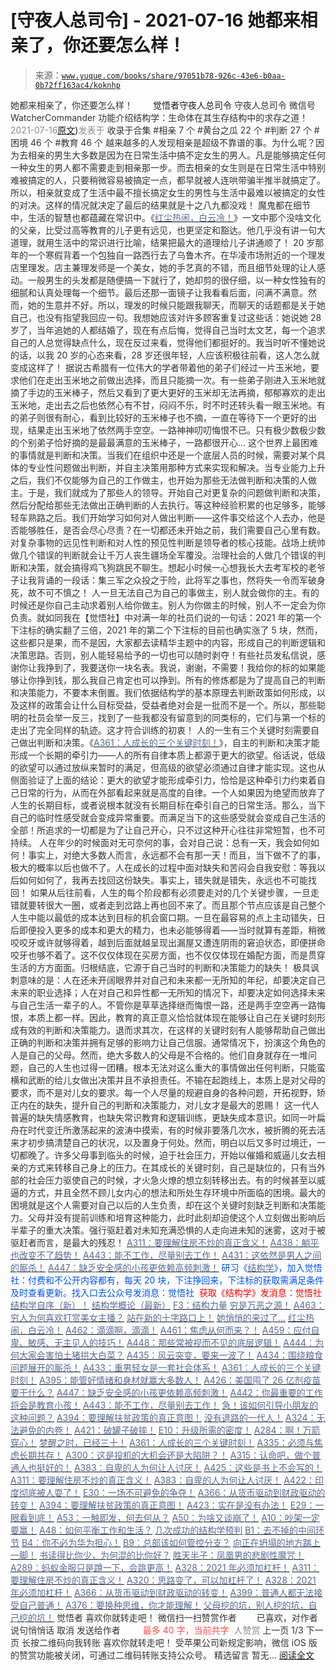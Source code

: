 # [守夜人总司令] - 2021-07-16 她都来相亲了，你还要怎么样！

> 来源：[`www.yuque.com/books/share/97051b78-926c-43e6-b0aa-0b72ff163ac4/koknhp`](https://www.yuque.com/books/share/97051b78-926c-43e6-b0aa-0b72ff163ac4/koknhp)

<ne-p id="520f42f3293818f927861ebbd5b15da4_p_0" data-lake-id="520f42f3293818f927861ebbd5b15da4_p_0"><ne-text id="u0dc74c6e" style="color: rgb(51, 51, 51);">她都来相亲了，你还要怎么样！</ne-text></ne-p> <ne-p id="ffc87f326c20cf4174ca9a3e56115ace" data-lake-id="ffc87f326c20cf4174ca9a3e56115ace"><ne-text id="uaa045369" ne-fontsize="12" style="color: rgb(255, 255, 255);">原创</ne-text><ne-text id="ua0a7ccff" ne-fontsize="14">觉悟者</ne-text><ne-text id="u647b0625" ne-fontsize="14">守夜人总司令</ne-text></ne-p> <ne-p id="6030c2d28398fdaa692cd568f1ac8c99" data-lake-id="6030c2d28398fdaa692cd568f1ac8c99"><ne-text id="u6857073b" ne-fontsize="14" ne-bold="true" style="color: rgb(51, 51, 51);">守夜人总司令</ne-text></ne-p> <ne-p id="1ea0e324da38ab953ec3a8f8ff970223" data-lake-id="1ea0e324da38ab953ec3a8f8ff970223"><ne-text id="u370b55a5" ne-fontsize="14" style="color: rgb(51, 51, 51);">微信号</ne-text><ne-text id="u93e164aa" ne-fontsize="14" style="color: rgb(51, 51, 51);">WatcherCommander</ne-text></ne-p> <ne-p id="b859a0d6a39f15ebceb03bbcd60436ff" data-lake-id="b859a0d6a39f15ebceb03bbcd60436ff"><ne-text id="u6803ffd3" ne-fontsize="14" style="color: rgb(51, 51, 51);">功能介绍</ne-text><ne-text id="u28cfcfa7" ne-fontsize="14" style="color: rgb(51, 51, 51);">结构学：生命体在其生存结构中的求存之道！</ne-text></ne-p> <ne-p id="7370c2fdca9137c1eb80285a535ea627" data-lake-id="7370c2fdca9137c1eb80285a535ea627"><ne-text id="ud6d0ac4a" style="color: rgb(140, 140, 140);">2021-07-16</ne-text>[<ne-text id="ubaf3b581" ne-fontsize="14">原文</ne-text>](https://mp.weixin.qq.com/s?__biz=MzAxNDk1NjI2Mw==&mid=2247486952&idx=1&sn=698aec6916d2eca5e758c25c4c634346&chksm=9b8a2e60acfda776b80a4f2f0d5c2fe4921fc821cdf029fa9d2fdc52fd708fc5a0b980d5d3d0#rd))<ne-text id="u6b1289b0" ne-fontsize="14" style="color: rgb(140, 140, 140);">发表于</ne-text></ne-p> <ne-p id="5bc9485f47e21c54ef3e8284ddd22e27" data-lake-id="5bc9485f47e21c54ef3e8284ddd22e27"><ne-text id="ub3a7a927" style="color: rgb(51, 51, 51);">收录于合集</ne-text></ne-p> <ne-p id="3d9718038ccfb0142883742983b47d1a" data-lake-id="3d9718038ccfb0142883742983b47d1a"><ne-text id="u4803933c" style="color: rgb(51, 51, 51);">#相亲 7 个</ne-text></ne-p> <ne-p id="48a4a7a0085a9c7fffe9daa5f5bdbe0f" data-lake-id="48a4a7a0085a9c7fffe9daa5f5bdbe0f"><ne-text id="u5f8f6f47" style="color: rgb(51, 51, 51);">#黄台之瓜 22 个</ne-text></ne-p> <ne-p id="07bfa7519372e8149d5b3c19d744a48b" data-lake-id="07bfa7519372e8149d5b3c19d744a48b"><ne-text id="u5c487788" style="color: rgb(51, 51, 51);">#判断 27 个</ne-text></ne-p> <ne-p id="b3049188f5237df1f6a3bcd63258f4eb" data-lake-id="b3049188f5237df1f6a3bcd63258f4eb"><ne-text id="u383cbc84" style="color: rgb(51, 51, 51);">#困境 46 个</ne-text></ne-p> <ne-p id="f823e4fc92db3f0d15fbfc7bc4ca5917" data-lake-id="f823e4fc92db3f0d15fbfc7bc4ca5917"><ne-text id="u7a9d1d28" style="color: rgb(51, 51, 51);">#教育 46 个</ne-text></ne-p> <ne-p id="fb0f5ba6aca186054863f3639de38276" data-lake-id="fb0f5ba6aca186054863f3639de38276"><ne-text id="uf978d8cc" style="color: rgb(51, 51, 51);">越来越多的人发现相亲是超级不靠谱的事。为什么呢？因为去相亲的男生大多数是因为在日常生活中搞不定女生的男人。凡是能够搞定任何一种女生的男人都不需要走到相亲那一步。而去相亲的女生则是在日常生活中特别难被搞定的人，只要稍微容易被搞定一点，都早就被人连哄带骗半推半就搞定了。所以，相亲就变成了生活中最不擅长搞定女生的男性与生活中最难以被搞定的女性的对决。这样的情况就决定了最后的结果就是十之八九都没戏！</ne-text></ne-p> <ne-p id="0c972febe9621c9109e9a63d7370be85" data-lake-id="0c972febe9621c9109e9a63d7370be85"><ne-text id="u0e1446ec" style="color: rgb(51, 51, 51);">魔鬼都在细节中，生活的智慧也都蕴藏在常识中。《</ne-text>[<ne-text id="u01938ed8" style="color: rgb(87, 107, 149);">红尘热闹，白云冷！</ne-text>](http://mp.weixin.qq.com/s?__biz=MzAxNDk1NjI2Mw==&mid=2247486913&idx=1&sn=6b387c24eb6d5e30ed150e13eded77a1&chksm=9b8a2e49acfda75fdfcfe0a7770792cdd85568a9ecb1bd9b67508b29df853aaba08bf27356d5&scene=21#wechat_redirect)<ne-text id="u62a73747" style="color: rgb(51, 51, 51);">》一文中那个没啥文化的父亲，比受过高等教育的儿子更有远见，也更坚定和豁达。他几乎没有讲一句大道理，就用生活中的常识进行比喻，结果把最大的道理给儿子讲通顺了！</ne-text></ne-p> <ne-p id="53fa6ee9b5496bb868f1e10446321a2e" data-lake-id="53fa6ee9b5496bb868f1e10446321a2e"><ne-text id="u380fa36d" style="color: rgb(51, 51, 51);">20 岁那年的一个寒假背着一个包独自一路西行去了乌鲁木齐。在华凌市场附近的一个理发店里理发。店主兼理发师是一个美女，她的手艺真的不错，而且细节处理的让人感动。一般男生的头发都是随便搞一下就行了，她却剪的很仔细，以一种女性独有的细腻和认真处理每一个细节。最后还那一面镜子让我看看后面，问满不满意。然而，她的生意并不好。所以，理发的时候只能跟我聊天，而聊天的话题都是关于她自己，也没有指望我回应一句。我想她应该对许多顾客重复过这些话：她说她 28 岁了，当年追她的人都结婚了，现在有点后悔，觉得自己当时太文艺，每一个追求自己的人总觉得缺点什么，现在反过来看，觉得他们都挺好的。我当时听不懂她说的话，以我 20 岁的心态来看，28 岁还很年轻，人应该积极往前看，这人怎么就变成这样了！</ne-text></ne-p> <ne-p id="ff015360608cb340b2ea1a51fc177618" data-lake-id="ff015360608cb340b2ea1a51fc177618"><ne-text id="ua7b9d269" style="color: rgb(51, 51, 51);">据说古希腊有一位伟大的学者带着他的弟子们经过一片玉米地，要求他们在走出玉米地之前做出选择，而且只能摘一次。有一些弟子刚进入玉米地就摘了手边的玉米棒子，然后又看到了更大更好的玉米却无法再摘，郁郁寡欢的走出玉米地，走出去之后也依然心有不甘，闷闷不乐，时不时还转头看一眼玉米地。有的弟子则很有耐心，看到比较好的玉米棒子也不摘，一直在等待下一个更好的出现，结果走出玉米地了依然两手空空。一路神神叨叨悔恨不已。只有极少数极少数的个别弟子恰好摘的是最最满意的玉米棒子，一路都很开心…</ne-text></ne-p> <ne-p id="7f21ea86d421b11aa5d77430ce15ad67" data-lake-id="7f21ea86d421b11aa5d77430ce15ad67"><ne-text id="ueadfc91e" style="color: rgb(51, 51, 51);">这个世界上最困难的事情就是判断和决策。当我们在组织中还是一个底层人员的时候，需要对某个具体的专业性问题做出判断，并自主决策用那种方式来实现和解决。当专业能力上升之后，我们不仅能够为自己的工作做主，也开始为那些无法做判断和决策的人做主。于是，我们就成为了那些人的领导。开始自己对更复杂的问题做判断和决策，然后分配给那些无法做出正确判断的人去执行。等这种经验积累的也足够多，能够轻车熟路之后。我们开始学习如何对人做出判断——这件事交给这个人去办，他是否能够胜任，是否会尽心尽责？在一切都还未开始之前，我们需要自己心里有数。</ne-text><ne-text id="u8e44e6b7" ne-bold="true" style="color: rgb(51, 51, 51);">对复杂事物的远见性判断和对人性的预见性判断是领导者的核心技能。战场上统帅做几个错误的判断就会让千万人丧生疆场全军覆没。治理社会的人做几个错误的判断和决策，就会搞得鸡飞狗跳民不聊生。</ne-text><ne-text id="uc1baca48" style="color: rgb(51, 51, 51);">想起小时候一心想我长大去考军校的老爷子让我背诵的一段话：集三军之众投之于险，此将军之事也，然将失一令而军破身死，故不可不慎之！</ne-text></ne-p> <ne-p id="3915547ed23dd74203f48e2fb121a21d" data-lake-id="3915547ed23dd74203f48e2fb121a21d"><ne-text id="uce510d77" style="color: rgb(51, 51, 51);">人一旦无法自己为自己的事做主，别人就会做你的主。有的时候还是你自己主动求着别人给你做主。别人为你做主的时候，别人不一定会为你负责。就如同我在【觉悟社】中对满一年的社员们说的一句话：2021 年的第一个下注标的确实翻了三倍，2021 年的第二个下注标的目前也确实涨了 5 块，然而，这些都只是果，而不是因，大家都去读精华主题中的内容，形成自己的判断逻辑和决策思路。否则，别人能轻易给予的一切也可以随时剥夺！有些社员发私信说，感谢你让我挣到了，我要送你一块名表。我说，谢谢，不需要！我给你的标的如果能够让你挣到钱，那么我自己肯定也可以挣到。所有的修炼都是为了提高自己的判断和决策能力，不要本末倒置。我们依据结构学的基本原理去判断政策如何形成，以及这样的政策会让什么目标受益，受益者绝对会是一批而不是一个。所以，那些聪明的社员会举一反三，找到了一些我都没有留意到的同类标的，它们与第一个标的走出了完全同样的轨迹。这才符合训练的初衷！</ne-text></ne-p> <ne-p id="4b0b7f20b3d73b60a5ae7cf08d0482ff" data-lake-id="4b0b7f20b3d73b60a5ae7cf08d0482ff"><ne-text id="uff2cee66" style="color: rgb(51, 51, 51);">人的一生有三个关键时刻需要自己做出判断和决策。《</ne-text>[<ne-text id="u5ceb3668" style="color: rgb(87, 107, 149);">A361：人成长的三个关键时刻！</ne-text>](http://mp.weixin.qq.com/s?__biz=MzAxNDk1NjI2Mw==&mid=2247486472&idx=1&sn=8b46d73659ff81e3d7bd544e1718a94f&chksm=9b8a2f80acfda69601b059cb0180f8841eda098200c32c84ad6430bb8fbe33a9021fa7890344&scene=21#wechat_redirect)<ne-text id="uaad5602b" style="color: rgb(51, 51, 51);">》，自主的判断和决策才能形成一个长期的牵引力——人的所有自律本质上都源于更大的欲望。俗话说，低级的欲望可以通过放纵来暂时的满足，但高级的欲望必须通过自律才能实现。这也从侧面验证了上面的结论：更大的欲望才能形成牵引力，恰恰是这种牵引力约束着自己日常的行为，从而在外部看起来就是高度的自律。一个人如果因为绝望而放弃了人生的长期目标，或者说根本就没有长期目标在牵引自己的日常生活。那么，当下自己的临时性感受就会变成异常重要。而满足当下的这些感受就会变成自己生活的全部！所追求的一切都是为了让自己开心，只不过这种开心往往非常短暂，也不可持续。</ne-text></ne-p> <ne-p id="ea3f2db53e2dcf8e8d031083dc58887a" data-lake-id="ea3f2db53e2dcf8e8d031083dc58887a"><ne-text id="u9b78e0f4" ne-bold="true" style="color: rgb(51, 51, 51);">人在年少的时候面对无可奈何的事，会对自己说：总有一天，我会如何如何！事实上，对绝大多数人而言，永远都不会有那一天！而且，当下做不了的事，极大的概率以后也做不了。人在成长的过程中面对缺失和苦闷会自我安慰：等我以后如何如何了，我再去找回这份缺失。事实上，错失就是错失，永远也不可能找回！</ne-text></ne-p> <ne-p id="f5eeaff6cbe8862d4b70c41edea0c129" data-lake-id="f5eeaff6cbe8862d4b70c41edea0c129"><ne-text id="u4bd3dcc1" ne-bold="true" style="color: rgb(51, 51, 51);">如果从后往前看，人生的每个阶段都有必须要走对的几个关键步骤，一旦走错就要转很大一圈，或者走到岔路上再也回不来了。</ne-text><ne-text id="ue3d16f8d" style="color: rgb(51, 51, 51);">而且那个节点应该是自己整个人生中能以最低的成本达到目标的机会窗口期。一旦在最容易的点上主动错失，日后即便投入更多的成本和更大的精力，也未必能够得着——当时就算有差距，稍微咬咬牙或许就够得着，越到后面就越呈现出漏屋又遭连阴雨的窘迫状态，即便拼命咬牙也够不着了。这不仅仅体现在买房方面，也不仅仅体现在婚配方面，而是贯穿生活的方方面面。</ne-text><ne-text id="u3b8ff080" ne-bold="true" style="color: rgb(51, 51, 51);">归根结底，它源于自己当时的判断和决策能力的缺失！</ne-text></ne-p> <ne-p id="bdc81e8ff0ebe015629dd9843f9ecc62" data-lake-id="bdc81e8ff0ebe015629dd9843f9ecc62"><ne-text id="u65cfb700" style="color: rgb(51, 51, 51);">极具讽刺意味的是：人在还未开阔眼界并对自己和未来都一无所知的年纪，却要决定自己未来的职业选择；人在对自己和异性都一无所知的情况下，却要决定如何选择未来与自己生活一辈子的人。不管你是草草选择继而悔恨一路，还是两手空空再一路悔恨，本质上都一样。因此，教育的真正意义恰恰就体现在能够让自己在关键时刻形成有效的判断和决策能力。退而求其次，在这样的关键时刻有人能够帮助自己做出正确的判断和决策并拥有足够的影响力让自己信服。通常情况下，扮演这个角色的人是自己的父母。然而，绝大多数人的父母是不合格的。他们自身就存在一堆问题，自己的人生也过得一团糟。根本无法对这么重大的事情做出任何判断，只能蛮横和武断的给儿女做出决策并且不承担责任。不输在起跑线上，本质上是对父母的要求，而不是对儿女的要求。每一个人尽量的规避自身的各种问题，开拓视野，矫正内在的缺失，提升自己的判断和决策能力，对儿女才是最大的恩赐！</ne-text></ne-p> <ne-p id="0630dcba869b8d375b4e705ac5906880" data-lake-id="0630dcba869b8d375b4e705ac5906880"><ne-text id="ue18d6d6f" style="color: rgb(51, 51, 51);">这一代人普遍的缺失情感教育，也缺失常识教育和逻辑训练，更缺失成本意识。如同一叶扁舟在时代变迁所激荡起来的波涛中摸索，有的时候非要落几次水，被折腾的死去活来才初步搞清楚自己的状况，以及置身于何处。然而，明白以后又多时过境迁，一切都晚了。许多父母事到临头的时候，迫于社会压力，开始以催婚和威逼儿女去相亲的方式来转移自己身上的压力。在其成长的关键时刻，自己是缺位的，只有当外部的社会压力驱使自己的时候，才火急火燎的想立刻转移出去。有的时候甚至以威逼的方式，并且全然不顾儿女内心的想法和所处生存环境中所面临的困境。最大的困境就是这个人需要对自己以后的人生负责，却在这个关键时刻缺乏判断和决策能力。父母并没有提前训练和培育这种能力，此时此刻却迫使这个人立刻做出影响后半辈子的重大决策。强行驱赶着对未知充满恐惧的人走向进未知的迷雾，这对于被驱赶者而言，是最大的残忍！</ne-text></ne-p> <ne-p id="565e023b152e258d90fd63900d9802d7" data-lake-id="565e023b152e258d90fd63900d9802d7">[<ne-text id="ueddcdea0" ne-bold="true" style="color: rgb(87, 107, 149);">A311：要理解住房不炒的真正含义！</ne-text>](http://mp.weixin.qq.com/s?__biz=MzIzMDYwOTM0Mg==&mid=2247484959&idx=1&sn=090583ec50bfd9febec1de463c2672f6&chksm=e8b19ecedfc617d8629080f6745c8de013cfe875de26eef6767b2d5c10782650223ed15f807b&scene=21#wechat_redirect)</ne-p> <ne-p id="b8de526bb7b1566a525be2d316fbfd1b" data-lake-id="b8de526bb7b1566a525be2d316fbfd1b">[<ne-text id="u54ad44d2" ne-bold="true" style="color: rgb(87, 107, 149);">A438：躺平也改变不了趋势！</ne-text>](http://mp.weixin.qq.com/s?__biz=MzIzMDYwOTM0Mg==&mid=2247485741&idx=1&sn=4bf64e053a2548715f7fb81cf973ee72&chksm=e8b191fcdfc618ea8427f2c46f7ec4bf26efa65780bcdee6666dc8ed6125843d4c3c0b8d2bf1&scene=21#wechat_redirect)</ne-p> <ne-p id="f25fb0c4790d2ae2172dc214aa9d14ee" data-lake-id="f25fb0c4790d2ae2172dc214aa9d14ee">[<ne-text id="ub4c70b20" ne-bold="true" style="color: rgb(87, 107, 149);">A443：能不工作，尽量别去工作！</ne-text>](http://mp.weixin.qq.com/s?__biz=MzIzMDYwOTM0Mg==&mid=2247485773&idx=1&sn=53ef33f06482c86688f789e66dc60694&chksm=e8b1919cdfc6188ae7e40e10857a7661c927157293a294000b30c49c7699d210248718ea9315&scene=21#wechat_redirect)</ne-p> <ne-p id="0cbc21a8ba98e62cecc95252c29f3db8" data-lake-id="0cbc21a8ba98e62cecc95252c29f3db8">[<ne-text id="u6656fc0c" ne-bold="true" style="color: rgb(87, 107, 149);">A431：这依然是男人之间的厮杀！</ne-text>](http://mp.weixin.qq.com/s?__biz=MzIzMDYwOTM0Mg==&mid=2247485701&idx=1&sn=571c99a3870dffc7743e8eef31f21412&chksm=e8b191d4dfc618c29429d8a6ed6d0b9e7a8f0b9224aa332f9c996f4869c95ef44aabf3896670&scene=21#wechat_redirect)</ne-p> <ne-p id="1a237e3a40aa8b8a574aa44f491266cc" data-lake-id="1a237e3a40aa8b8a574aa44f491266cc">[<ne-text id="u5ff90d05" ne-fontsize="13" ne-bold="true" style="color: rgb(87, 107, 149);">A447：缺乏安全感的小孩更依赖高频刺激！</ne-text>](http://mp.weixin.qq.com/s?__biz=MzIzMDYwOTM0Mg==&mid=2247485819&idx=1&sn=ed66aa0f6c9babbd3b2125904895a72e&chksm=e8b191aadfc618bc28e075861fdf70f66757736a2843e91f60aea5cdb6d641ec579a38bac82d&scene=21#wechat_redirect)</ne-p> <ne-p id="74c3b5ccfdba02f564a972fb27ac83a8" data-lake-id="74c3b5ccfdba02f564a972fb27ac83a8"><ne-text id="u77ca4551" ne-bold="true" style="color: rgb(0, 82, 255);">研习《</ne-text>[<ne-text id="u0a02ab92" ne-bold="true" style="color: rgb(87, 107, 149);">结构学</ne-text>](https://mp.weixin.qq.com/mp/appmsgalbum?action=getalbum&album_id=1318317199878225920&__biz=MzAxNDk1NjI2Mw==#wechat_redirect)<ne-text id="u415e2e34" ne-bold="true" style="color: rgb(0, 82, 255);">》，加入觉悟社：付费和不公开内容都有，每天 20 块，下注挣回来，下注标的获取需满足条件及时查看更新。</ne-text><ne-text id="u740527a8" style="color: rgb(0, 82, 255);">找入口去公众号发消息：觉悟社 </ne-text></ne-p> <ne-p id="60d724f534e04a0deeb52fbffe5ddc21" data-lake-id="60d724f534e04a0deeb52fbffe5ddc21"><ne-text id="ucec21d5d" ne-fontsize="13" style="color: rgb(255, 0, 0);">获取《结构学》发消息</ne-text><ne-text id="uf8b89366" ne-fontsize="13" ne-bold="true" style="color: rgb(255, 0, 0);">：觉悟社</ne-text></ne-p>  <ne-p id="e13ef00cc751c87e980a95e2583d551e" data-lake-id="e13ef00cc751c87e980a95e2583d551e"><ne-card data-card-name="image" data-card-type="inline" id="HF6hp" ne-fontsize="13" data-event-boundary="card" style="color: rgb(53, 53, 53);"><ne-p id="ab2af9863dad79a243ba90223ce984b5" data-lake-id="ab2af9863dad79a243ba90223ce984b5">[<ne-text id="u018b27ac" ne-fontsize="13" ne-bold="true" style="color: rgb(87, 107, 149);">结构学自序（新）！</ne-text>](http://mp.weixin.qq.com/s?__biz=MzIzMDYwOTM0Mg==&mid=2247485283&idx=1&sn=aa2b8554b8e5040f8f959636feaa06a3&chksm=e8b19fb2dfc616a430aa381b8da0815311244e694a69809cd92d0602ac34cfe5f1f419b3745e&scene=21#wechat_redirect)</ne-p> <ne-p id="577ad89b4cf01288f1b35df2e3c2fdb0" data-lake-id="577ad89b4cf01288f1b35df2e3c2fdb0">[<ne-text id="uc8300342" ne-bold="true" style="color: rgb(87, 107, 149);">结构学概论（最新）</ne-text>](http://mp.weixin.qq.com/s?__biz=MzAxNDk1NjI2Mw==&mid=2247485167&idx=1&sn=d5e962eff4a8e9770c83bc87d19d07f3&chksm=9b8a2567acfdac7154f7a62996dca874e5d186b44f3d120dcb633760318788c42d304e325313&scene=21#wechat_redirect)</ne-p> <ne-p id="4afdb7ffde7d78f6388f3dfa39317f5e" data-lake-id="4afdb7ffde7d78f6388f3dfa39317f5e">[<ne-text id="u60f082ea" ne-bold="true" style="color: rgb(87, 107, 149);">F3：结构力量</ne-text>](http://mp.weixin.qq.com/s?__biz=MzAxNDk1NjI2Mw==&mid=2247484256&idx=1&sn=f10d9c530bfd6ea08b25d4bec657c13a&chksm=9b8a20e8acfda9fee057f2df26790f905c898132cac91d833d14e636edb00c20514d63189a88&scene=21#wechat_redirect)</ne-p> <ne-p id="a4eed2d2af9233947c422f750d3ba8c3" data-lake-id="a4eed2d2af9233947c422f750d3ba8c3">[<ne-text id="ua2cde1ec" style="color: rgb(87, 107, 149);">穷是万恶之源！</ne-text>](http://mp.weixin.qq.com/s?__biz=MzAxNDk1NjI2Mw==&mid=2247483823&idx=1&sn=e54ebe9891b302dc0bf1815c76ccf8b7&chksm=9b8a2227acfdab31a05e273addd9159d4b8263d58d3c58bf214841c8189157519719c3427306&scene=21#wechat_redirect)</ne-p> <ne-p id="02497ce49ad106c73db1c8c56b309ce6" data-lake-id="02497ce49ad106c73db1c8c56b309ce6">[<ne-text id="uc05cc05b" style="color: rgb(87, 107, 149);">A463：穷人为何喜欢打赏美女主播？</ne-text>](http://mp.weixin.qq.com/s?__biz=MzAxNDk1NjI2Mw==&mid=2247486946&idx=1&sn=02b97e3edf41d8c369d0dcd8159b34a7&chksm=9b8a2e6aacfda77c923267d9e850b21a4aa0060b4e386c39c31396d4368568819f5d8fe1b293&scene=21#wechat_redirect)</ne-p> <ne-p id="ac084557d74b8bdbc6ccb0276b898766" data-lake-id="ac084557d74b8bdbc6ccb0276b898766">[<ne-text id="u516d856d" style="color: rgb(87, 107, 149);">站在新的十字路口上！</ne-text>](http://mp.weixin.qq.com/s?__biz=MzAxNDk1NjI2Mw==&mid=2247486940&idx=1&sn=dfd43e92b13c53e7e325e91616079fde&chksm=9b8a2e54acfda742666aee986e6d03e238c7313cc4e51b34d7dc535a939a0c92e89a3a0fb6a0&scene=21#wechat_redirect)</ne-p> <ne-p id="a1849b84e0c74ac49a5716b38400cbf6" data-lake-id="a1849b84e0c74ac49a5716b38400cbf6">[<ne-text id="uc28defc3" style="color: rgb(87, 107, 149);">她悄悄的来过了…</ne-text>](http://mp.weixin.qq.com/s?__biz=MzAxNDk1NjI2Mw==&mid=2247486930&idx=1&sn=b77ae646083ab5e3eb326ae3d7e21d45&chksm=9b8a2e5aacfda74c2ff1967af83816bf72089493de4db12379f3ce640a96e9260ceea91d094c&scene=21#wechat_redirect)</ne-p> <ne-p id="8e6673f0db26517eefcc5b2c8d79598f" data-lake-id="8e6673f0db26517eefcc5b2c8d79598f">[<ne-text id="ua9d75996" style="color: rgb(87, 107, 149);">红尘热闹，白云冷！</ne-text>](http://mp.weixin.qq.com/s?__biz=MzAxNDk1NjI2Mw==&mid=2247486913&idx=1&sn=6b387c24eb6d5e30ed150e13eded77a1&chksm=9b8a2e49acfda75fdfcfe0a7770792cdd85568a9ecb1bd9b67508b29df853aaba08bf27356d5&scene=21#wechat_redirect)</ne-p> <ne-p id="80914d79d247817d902bb27c379e0fb5" data-lake-id="80914d79d247817d902bb27c379e0fb5">[<ne-text id="u749b4424" style="color: rgb(87, 107, 149);">A462：滴滴啊，滴滴！</ne-text>](http://mp.weixin.qq.com/s?__biz=MzIzMDYwOTM0Mg==&mid=2247485987&idx=1&sn=b148f4fdd1b8e4c5a6adb9d8ee37eb07&chksm=e8b192f2dfc61be45f8f6378c8a11a241ae609bc3afbc389d32df451c5f0e562ba590bcee88f&scene=21#wechat_redirect)</ne-p> <ne-p id="6b66093e25ef6a1f2e550b26f692b18b" data-lake-id="6b66093e25ef6a1f2e550b26f692b18b">[<ne-text id="uabab0b1c" style="color: rgb(87, 107, 149);">A461：焦虑从何而来？！</ne-text>](http://mp.weixin.qq.com/s?__biz=MzIzMDYwOTM0Mg==&mid=2247485980&idx=1&sn=b174d6ade1b4824f9df8e4736653c48c&chksm=e8b192cddfc61bdb305a7f4f33e911b18253473acd2da806ddb5380340c35ce37c60f11d8793&scene=21#wechat_redirect)</ne-p> <ne-p id="c3442fbfc8c5a95fe94e282bb0567aac" data-lake-id="c3442fbfc8c5a95fe94e282bb0567aac">[<ne-text id="u2af3f308" ne-bold="true" style="color: rgb(87, 107, 149);">A459：应付自卑、敏感、无主见人的技巧！</ne-text>](http://mp.weixin.qq.com/s?__biz=MzIzMDYwOTM0Mg==&mid=2247485964&idx=1&sn=26abacda930c0736198fcda6a29a4124&chksm=e8b192dddfc61bcb5067afda3e3d8c0b18c348dfd479d26e44565e5ae9850495e82ca755e0dc&scene=21#wechat_redirect)</ne-p> <ne-p id="0638837028cfa289cd027f210616f0ce" data-lake-id="0638837028cfa289cd027f210616f0ce">[<ne-text id="ud354c7e2" ne-bold="true" style="color: rgb(87, 107, 149);">A448：那些常被视而不见的底层逻辑！</ne-text>](http://mp.weixin.qq.com/s?__biz=MzIzMDYwOTM0Mg==&mid=2247485830&idx=1&sn=42c85288382aacb54ef38302b619e934&chksm=e8b19157dfc61841033aa2c778fc461dd05cf91d24f4ecdc3c8e812d94251607fdb69912c08f&scene=21#wechat_redirect)</ne-p> <ne-p id="142e71498b25e1ad094ebf9ccd8b91bc" data-lake-id="142e71498b25e1ad094ebf9ccd8b91bc">[<ne-text id="u0ce048c9" ne-bold="true" style="color: rgb(87, 107, 149);">A444：为何大家会害怕土猪拱大白菜？</ne-text>](http://mp.weixin.qq.com/s?__biz=MzIzMDYwOTM0Mg==&mid=2247485806&idx=1&sn=d1f7b749b1abe92999db36c5e691e40a&chksm=e8b191bfdfc618a9f3080b2efea187d6757120f005b9310e5ec1af65d028bc67b6f5f864b0c9&scene=21#wechat_redirect)</ne-p> <ne-p id="fd17e3dcadbea619f1170712ea941431" data-lake-id="fd17e3dcadbea619f1170712ea941431">[<ne-text id="u66227f70" ne-bold="true" style="color: rgb(87, 107, 149);">A435：风云突变，要来一波了！</ne-text>](http://mp.weixin.qq.com/s?__biz=MzIzMDYwOTM0Mg==&mid=2247485815&idx=1&sn=e07d2b3e71c1d28218a172aaf9bbb121&chksm=e8b191a6dfc618b067a2992841d1416d9f056d300915305e2646e8ac44a24d35ffeb359d7e78&scene=21#wechat_redirect)</ne-p> <ne-p id="771531a4f4ceb692300ff825c6e16af9" data-lake-id="771531a4f4ceb692300ff825c6e16af9">[<ne-text id="u360ce565" ne-bold="true" style="color: rgb(87, 107, 149);">A434：围绕粮食问题展开的厮杀！</ne-text>](http://mp.weixin.qq.com/s?__biz=MzIzMDYwOTM0Mg==&mid=2247485712&idx=1&sn=06a8ac8fb67aa21cfb543ef6eb52ceea&chksm=e8b191c1dfc618d70af6844f0bcf0210320f54551a2b7610312f0923c87276b246b6bde65be3&scene=21#wechat_redirect)</ne-p> <ne-p id="86c69ea4b803f059eefb26558f19061e" data-lake-id="86c69ea4b803f059eefb26558f19061e">[<ne-text id="u698d3b6d" ne-bold="true" style="color: rgb(87, 107, 149);">A433：重男轻女是一套社会体系！</ne-text>](http://mp.weixin.qq.com/s?__biz=MzIzMDYwOTM0Mg==&mid=2247485706&idx=1&sn=c9d825a947ec93698b4857b27ce9c56a&chksm=e8b191dbdfc618cd8606dd7c7508ff19fa38a07b64e1a22b718ef192da8454e041494f851fc8&scene=21#wechat_redirect)</ne-p> <ne-p id="5b30f9173a21eb525e7798ecdb6eb214" data-lake-id="5b30f9173a21eb525e7798ecdb6eb214">[<ne-text id="u67305983" ne-bold="true" style="color: rgb(87, 107, 149);">A361：人成长的三个关键时刻！</ne-text>](http://mp.weixin.qq.com/s?__biz=MzAxNDk1NjI2Mw==&mid=2247486472&idx=1&sn=8b46d73659ff81e3d7bd544e1718a94f&chksm=9b8a2f80acfda69601b059cb0180f8841eda098200c32c84ad6430bb8fbe33a9021fa7890344&scene=21#wechat_redirect)</ne-p> <ne-p id="a3c0f982721920df8e3e5e24833028f9" data-lake-id="a3c0f982721920df8e3e5e24833028f9">[<ne-text id="uf67e81ba" ne-bold="true" style="color: rgb(87, 107, 149);">A395：能管好情绪和身材就赢大多数人！</ne-text>](http://mp.weixin.qq.com/s?__biz=MzIzMDYwOTM0Mg==&mid=2247485513&idx=1&sn=1d5d250c1e4db7d1b6d3072e559b4426&chksm=e8b19098dfc6198e415af60c0ba7dfa61e698a502a658c26205b2289bbd2e33502a77154c9a8&scene=21#wechat_redirect)</ne-p> <ne-p id="912d416124dca5b37fda406f8bc45712" data-lake-id="912d416124dca5b37fda406f8bc45712">[<ne-text id="u3be55764" ne-bold="true" style="color: rgb(87, 107, 149);">A426：美国囤了 26 亿剂疫苗要干什么？</ne-text>](http://mp.weixin.qq.com/s?__biz=MzIzMDYwOTM0Mg==&mid=2247485684&idx=1&sn=f7a41b063f0d74b99a07b1de11d44d7f&chksm=e8b19025dfc61933743640aecc59d5d8d3fc13a9be8661b521f17257c7da5744df615db58c4d&scene=21#wechat_redirect)</ne-p> <ne-p id="937b708502ff60e56cb7e960ee3bd2f7" data-lake-id="937b708502ff60e56cb7e960ee3bd2f7">[<ne-text id="uec29e0f6" ne-bold="true" style="color: rgb(87, 107, 149);">A447：缺乏安全感的小孩更依赖高频刺激！</ne-text>](http://mp.weixin.qq.com/s?__biz=MzIzMDYwOTM0Mg==&mid=2247485819&idx=1&sn=ed66aa0f6c9babbd3b2125904895a72e&chksm=e8b191aadfc618bc28e075861fdf70f66757736a2843e91f60aea5cdb6d641ec579a38bac82d&scene=21#wechat_redirect)</ne-p> <ne-p id="d1c9a311da7b49e2259a7b25a3ec9777" data-lake-id="d1c9a311da7b49e2259a7b25a3ec9777">[<ne-text id="uc9cac5c0" ne-bold="true" style="color: rgb(87, 107, 149);">A442：你最重要的工作将会是教育小孩！</ne-text>](http://mp.weixin.qq.com/s?__biz=MzIzMDYwOTM0Mg==&mid=2247485779&idx=1&sn=f153b62e5332b3f7782e66397b484a64&chksm=e8b19182dfc61894b905635022963da04b534bd84752f0ae4864b60e4655fc22db99841ce47c&scene=21#wechat_redirect)</ne-p> <ne-p id="bb84271c3f61a17c388e1fdfd1e1da12" data-lake-id="bb84271c3f61a17c388e1fdfd1e1da12">[<ne-text id="u77db3b86" ne-bold="true" style="color: rgb(87, 107, 149);">A443：能不工作，尽量别去工作！</ne-text>](http://mp.weixin.qq.com/s?__biz=MzIzMDYwOTM0Mg==&mid=2247485773&idx=1&sn=53ef33f06482c86688f789e66dc60694&chksm=e8b1919cdfc6188ae7e40e10857a7661c927157293a294000b30c49c7699d210248718ea9315&scene=21#wechat_redirect)</ne-p> <ne-p id="50c6e09b49c669fea99ec033c4e3cfe2" data-lake-id="50c6e09b49c669fea99ec033c4e3cfe2">[<ne-text id="u505e58aa" ne-bold="true" style="color: rgb(87, 107, 149);">急！该如何引导小朋友的这种问题？</ne-text>](http://mp.weixin.qq.com/s?__biz=MzIzMDYwOTM0Mg==&mid=2247485765&idx=1&sn=484dfcac75988fc41c1cc24c61986672&chksm=e8b19194dfc618829ee497890ec7e6e9eaaf0ab09472d2a8fae77940f45a093787e05feb2e12&scene=21#wechat_redirect)</ne-p> <ne-p id="d35d828bd7de0a3f8adb6972aa24c395" data-lake-id="d35d828bd7de0a3f8adb6972aa24c395">[<ne-text id="u28757969" ne-bold="true" style="color: rgb(87, 107, 149);">A394：要理解扶贫政策的真正意图！</ne-text>](http://mp.weixin.qq.com/s?__biz=MzIzMDYwOTM0Mg==&mid=2247485502&idx=1&sn=fffb9911cefa626e6fbcb9c416c1eb98&chksm=e8b190efdfc619f9b0e42f3c3d5d79c17df1619bad2b1bddd6a482242b583ee46d8a79a245e6&scene=21#wechat_redirect)</ne-p> <ne-p id="ab8e53c88dca263ff019f25ff0a98a69" data-lake-id="ab8e53c88dca263ff019f25ff0a98a69">[<ne-text id="u85d852c8" style="color: rgb(87, 107, 149);">没有退路的一代人！</ne-text>](http://mp.weixin.qq.com/s?__biz=MzAxNDk1NjI2Mw==&mid=2247486533&idx=1&sn=a0d5cce0656aad467148e0642eb85a00&chksm=9b8a2fcdacfda6db79857186e953a089baf1fb678b2b071cf101c5a26e7fb9768474c94243ca&scene=21#wechat_redirect)</ne-p> <ne-p id="6ee9605e2ad28eb99491e91748b12738" data-lake-id="6ee9605e2ad28eb99491e91748b12738">[<ne-text id="uc2dd1e2c" style="color: rgb(87, 107, 149);">A324：无法避免的内卷！</ne-text>](http://mp.weixin.qq.com/s?__biz=MzAxNDk1NjI2Mw==&mid=2247486351&idx=1&sn=416223e7bbe181ac9d64767f073152d1&chksm=9b8a2807acfda11139d7bb034b96551e34563b5f21310b05ac2aa8808c12fb592aedd4ee3bf5&scene=21#wechat_redirect)</ne-p> <ne-p id="446bc2c835ac948e22b094a1c0b2f0f7" data-lake-id="446bc2c835ac948e22b094a1c0b2f0f7">[<ne-text id="uf059d0ff" style="color: rgb(87, 107, 149);">A421：破罐子破摔！</ne-text>](http://mp.weixin.qq.com/s?__biz=MzAxNDk1NjI2Mw==&mid=2247486692&idx=1&sn=7a5583694f6076b2da57450d93c47456&chksm=9b8a2f6cacfda67a9cc1cee0cc003beaf5a39db506e3c5e46a37a8055efb4df1b886a0f7f9f2&scene=21#wechat_redirect)</ne-p> <ne-p id="08f9a1d3b6c97cf9ebdaf7a2f95884ce" data-lake-id="08f9a1d3b6c97cf9ebdaf7a2f95884ce">[<ne-text id="u16c61ce5" ne-bold="true" style="color: rgb(87, 107, 149);">E10：升级所需的密度！</ne-text>](http://mp.weixin.qq.com/s?__biz=MzAxNDk1NjI2Mw==&mid=2247485337&idx=1&sn=e93780b3d10de5b467e71f326eb12838&chksm=9b8a2411acfdad07d858079223ba3eda77fe88caa8d769030eb67c15f5511fab584f8d1244ca&scene=21#wechat_redirect)</ne-p> <ne-p id="d91f356e1784fa044ee2f5c616530cc3" data-lake-id="d91f356e1784fa044ee2f5c616530cc3">[<ne-text id="u3817fc17" ne-bold="true" style="color: rgb(87, 107, 149);">A284：啊！万箭穿心！</ne-text>](http://mp.weixin.qq.com/s?__biz=MzAxNDk1NjI2Mw==&mid=2247486135&idx=1&sn=e950149b9b9147e9199cfc6093605950&chksm=9b8a293facfda029419b911d4b4fa91c73bbaf695b206df2cf15124d843f4bf4b80673baa394&scene=21#wechat_redirect)</ne-p> <ne-p id="d05a515bdcdca4a627a184d7ca8ebb71" data-lake-id="d05a515bdcdca4a627a184d7ca8ebb71">[<ne-text id="u9cbe09e7" ne-bold="true" style="color: rgb(87, 107, 149);">梦醒之时，已经三十！</ne-text>](http://mp.weixin.qq.com/s?__biz=MzIzMDYwOTM0Mg==&mid=2247484378&idx=1&sn=e3a058584a13d7a5267315113964280d&chksm=e8b19b0bdfc6121df4af4b77d2d826fd0f4132ccfdee48132ce8cf86eb1ba45b898be83d1dc7&scene=21#wechat_redirect)</ne-p> <ne-p id="be8f58a7f1f268fc7e368ccc0e623f23" data-lake-id="be8f58a7f1f268fc7e368ccc0e623f23">[<ne-text id="u27b72051" ne-bold="true" style="color: rgb(87, 107, 149);">A361：人成长的三个关键时刻！</ne-text>](http://mp.weixin.qq.com/s?__biz=MzAxNDk1NjI2Mw==&mid=2247486472&idx=1&sn=8b46d73659ff81e3d7bd544e1718a94f&chksm=9b8a2f80acfda69601b059cb0180f8841eda098200c32c84ad6430bb8fbe33a9021fa7890344&scene=21#wechat_redirect)</ne-p> <ne-p id="ea74267ef480b059aec748a45df0ca79" data-lake-id="ea74267ef480b059aec748a45df0ca79">[<ne-text id="u23ea3eab" ne-bold="true" style="color: rgb(87, 107, 149);">A335：必须与焦虑长期共存！</ne-text>](http://mp.weixin.qq.com/s?__biz=MzIzMDYwOTM0Mg==&mid=2247485165&idx=1&sn=f3f0957c63fa549b288f00c8b117162e&chksm=e8b19e3cdfc6172a188000afd2b522144a04ba774169824cad2067d93b5365537ff0644f6b9f&scene=21#wechat_redirect)</ne-p> <ne-p id="d62ba314daf2de1948979673e9c9d742" data-lake-id="d62ba314daf2de1948979673e9c9d742">[<ne-text id="u06a9ff89" ne-bold="true" style="color: rgb(87, 107, 149);">A300：这是投机的大机会还是大陷阱？！</ne-text>](http://mp.weixin.qq.com/s?__biz=MzIzMDYwOTM0Mg==&mid=2247484882&idx=1&sn=b103029f41e3aede94e1a45d035cd9ac&chksm=e8b19d03dfc614153863f37ca3f9204b451e2c02ad5ca8680c120e2458e628e5329c76b2d42c&scene=21#wechat_redirect)</ne-p> <ne-p id="ee1053321922a779383fb115a52e97b4" data-lake-id="ee1053321922a779383fb115a52e97b4">[<ne-text id="ubc09d76b" style="color: rgb(87, 107, 149);">A315：认命吧，做个普通人也挺好的！</ne-text>](http://mp.weixin.qq.com/s?__biz=MzIzMDYwOTM0Mg==&mid=2247485008&idx=1&sn=bcaf70c42d4676c8f69de9f9ead1e495&chksm=e8b19e81dfc617973ba40200519407186760e32843fc6f379020da6160b0ba89870dadcae5fa&scene=21#wechat_redirect)</ne-p> <ne-p id="91c36d123e05280955f3d6a6f12d0271" data-lake-id="91c36d123e05280955f3d6a6f12d0271">[<ne-text id="uec48a643" ne-bold="true" style="color: rgb(87, 107, 149);">A383：自卑的人为何让人讨厌！</ne-text>](http://mp.weixin.qq.com/s?__biz=MzIzMDYwOTM0Mg==&mid=2247485464&idx=1&sn=3ebe8a620ca2e53b61b160cda3214735&chksm=e8b190c9dfc619dfcbc895f13edc437575da2071b570e6be8e772b548167103ec5885375d812&scene=21#wechat_redirect)</ne-p> <ne-p id="1fbea80aca8fa6dc9d549c0fca521831" data-lake-id="1fbea80aca8fa6dc9d549c0fca521831">[<ne-text id="ue1a37681" ne-bold="true" style="color: rgb(87, 107, 149);">A425：这些是书上不会写的！</ne-text>](http://mp.weixin.qq.com/s?__biz=MzIzMDYwOTM0Mg==&mid=2247485662&idx=1&sn=1a8617a9ebd44891c112f3b3f6762f8a&chksm=e8b1900fdfc6191942a3ec1399a47af7cd44582c369a4e6211b0bd114d934785bf0c20fc09ab&scene=21#wechat_redirect)</ne-p> <ne-p id="b315aed760291b3d6981be3c3a8dd13b" data-lake-id="b315aed760291b3d6981be3c3a8dd13b">[<ne-text id="u153f29da" ne-bold="true" style="color: rgb(87, 107, 149);">A311：要理解住房不炒的真正含义！</ne-text>](http://mp.weixin.qq.com/s?__biz=MzIzMDYwOTM0Mg==&mid=2247484959&idx=1&sn=090583ec50bfd9febec1de463c2672f6&chksm=e8b19ecedfc617d8629080f6745c8de013cfe875de26eef6767b2d5c10782650223ed15f807b&scene=21#wechat_redirect)</ne-p> <ne-p id="6a1b45504c798f76d5ceebf87b886213" data-lake-id="6a1b45504c798f76d5ceebf87b886213">[<ne-text id="udfca4ace" ne-bold="true" style="color: rgb(87, 107, 149);">A383：自卑的人为何让人讨厌！</ne-text>](http://mp.weixin.qq.com/s?__biz=MzIzMDYwOTM0Mg==&mid=2247485464&idx=1&sn=3ebe8a620ca2e53b61b160cda3214735&chksm=e8b190c9dfc619dfcbc895f13edc437575da2071b570e6be8e772b548167103ec5885375d812&scene=21#wechat_redirect)</ne-p> <ne-p id="b13495f332d6a1e4d3725e5c57eb1289" data-lake-id="b13495f332d6a1e4d3725e5c57eb1289">[<ne-text id="ucef6b92d" ne-bold="true" style="color: rgb(87, 107, 149);">A422：印度彻底被人耍了！</ne-text>](http://mp.weixin.qq.com/s?__biz=MzIzMDYwOTM0Mg==&mid=2247485648&idx=1&sn=d81338738705a1a6477a15957d3afc27&chksm=e8b19001dfc61917b7945ec5e15bc6f5177ff942d5a65f8fc8504b26d5e5068af438af4dfc1f&scene=21#wechat_redirect)</ne-p> <ne-p id="4beb399e5df67d93d54b68ac6b4de45c" data-lake-id="4beb399e5df67d93d54b68ac6b4de45c">[<ne-text id="uc256f440" ne-bold="true" style="color: rgb(87, 107, 149);">E30：一场不可避免的争夺！</ne-text>](http://mp.weixin.qq.com/s?__biz=MzIzMDYwOTM0Mg==&mid=2247485082&idx=1&sn=c8b4d505292d900ca750fa2a4541cc88&chksm=e8b19e4bdfc6175d3ce68f21fb0530372d2723fa81da0a447f3b7e60c39e37804456fa006cab&scene=21#wechat_redirect)</ne-p> <ne-p id="2d794f2301f43bd4b4696cc38aeda175" data-lake-id="2d794f2301f43bd4b4696cc38aeda175">[<ne-text id="u41159c83" ne-bold="true" style="color: rgb(87, 107, 149);">A366：从货币驱动到财政驱动的转变！</ne-text>](http://mp.weixin.qq.com/s?__biz=MzIzMDYwOTM0Mg==&mid=2247485347&idx=1&sn=a916df57ddc7230366719fbecc6c1704&chksm=e8b19f72dfc61664fd99844bfe3ffffb5d6f088807c84d99f11ddbc7410b2eed67bc4c615d53&scene=21#wechat_redirect)</ne-p> <ne-p id="aef8c128ee84c2f79ee958eb6536798e" data-lake-id="aef8c128ee84c2f79ee958eb6536798e">[<ne-text id="ue450b2a3" ne-bold="true" style="color: rgb(87, 107, 149);">A394：要理解扶贫政策的真正意图！</ne-text>](http://mp.weixin.qq.com/s?__biz=MzIzMDYwOTM0Mg==&mid=2247485502&idx=1&sn=fffb9911cefa626e6fbcb9c416c1eb98&chksm=e8b190efdfc619f9b0e42f3c3d5d79c17df1619bad2b1bddd6a482242b583ee46d8a79a245e6&scene=21#wechat_redirect)</ne-p> <ne-p id="23997806362765da6dc2616b279702fc" data-lake-id="23997806362765da6dc2616b279702fc">[<ne-text id="u543f9243" ne-bold="true" style="color: rgb(87, 107, 149);">A423：实在是没有办法！</ne-text>](http://mp.weixin.qq.com/s?__biz=MzIzMDYwOTM0Mg==&mid=2247485654&idx=1&sn=ac6550ab1d830da6cb7245a22dc9e346&chksm=e8b19007dfc6191122a486570feff1abdfdfb5fcdd40c88c311de2a99549542db365592e0a65&scene=21#wechat_redirect)</ne-p> <ne-p id="acb4df8cdc49d1cd6760b8c8cd08f397" data-lake-id="acb4df8cdc49d1cd6760b8c8cd08f397">[<ne-text id="uff16f866" ne-bold="true" style="color: rgb(87, 107, 149);">E29：一眼看到底！</ne-text>](http://mp.weixin.qq.com/s?__biz=MzIzMDYwOTM0Mg==&mid=2247485301&idx=1&sn=dc6dd50c5d742ea51ce9e394de25351a&chksm=e8b19fa4dfc616b26734c3619c6fa664474fa478d2764c3370dde41d19f6035edc05f9f191e8&scene=21#wechat_redirect)</ne-p> <ne-p id="aaffdb40be9986def5c55d6b24c5b37b" data-lake-id="aaffdb40be9986def5c55d6b24c5b37b">[<ne-text id="u2e014fc8" ne-bold="true" style="color: rgb(87, 107, 149);">A53：一触即发，何去何从？</ne-text>](http://mp.weixin.qq.com/s?__biz=MzAxNDk1NjI2Mw==&mid=2247484535&idx=1&sn=730dd962738c90e2a5de9558e0b6471a&chksm=9b8a27ffacfdaee9fcaf3cb350e1589a70eae4bde6172b6bd3a08b7f61fbd7645890b76b88c7&scene=21#wechat_redirect)</ne-p> <ne-p id="a752b172b5db0261de03fd284a389730" data-lake-id="a752b172b5db0261de03fd284a389730">[<ne-text id="u4eea2860" ne-bold="true" style="color: rgb(87, 107, 149);">A50：为啥又谈崩了！</ne-text>](http://mp.weixin.qq.com/s?__biz=MzAxNDk1NjI2Mw==&mid=2247484515&idx=1&sn=d5912e7e1901f7fae49d39a99d8e3b6a&chksm=9b8a27ebacfdaefde82ea607527b72552b9bca352e99f6f0875ba5b7beeddd16879b85802bde&scene=21#wechat_redirect)</ne-p> <ne-p id="ae4cb0646b4a6e260941f1a6c7663f22" data-lake-id="ae4cb0646b4a6e260941f1a6c7663f22">[<ne-text id="uee52b6a9" ne-bold="true" style="color: rgb(87, 107, 149);">A10：吵架一定要赢！</ne-text>](http://mp.weixin.qq.com/s?__biz=MzAxNDk1NjI2Mw==&mid=2247484003&idx=1&sn=22ae8f8ff6c46632e7aca5291053d7fc&chksm=9b8a21ebacfda8fd92f8c5175bc8f2d4a47c338b6a09b1e42cae7660e9c0306c8fc72229761f&scene=21#wechat_redirect)</ne-p> <ne-p id="6f335afa9f8d6feb46224f6e0b984642" data-lake-id="6f335afa9f8d6feb46224f6e0b984642">[<ne-text id="u6e7ecae6" ne-bold="true" style="color: rgb(87, 107, 149);">A48：如何平衡工作和生活？</ne-text>](http://mp.weixin.qq.com/s?__biz=MzAxNDk1NjI2Mw==&mid=2247484481&idx=1&sn=ad43fc5feea038e47fa50dae514a9390&chksm=9b8a27c9acfdaedf3b7751343bd2b16a86fbeddb1896e4a24bfcbe589f4bfe8454ea656fa390&scene=21#wechat_redirect)</ne-p> <ne-p id="ec7d84b2138a31868671be2b67ba4b46" data-lake-id="ec7d84b2138a31868671be2b67ba4b46">[<ne-text id="ue01f9bf3" ne-bold="true" style="color: rgb(87, 107, 149);">几次成功的结构学预判</ne-text>](http://mp.weixin.qq.com/s?__biz=MzAxNDk1NjI2Mw==&mid=2247484266&idx=1&sn=02ab915e029cbe24d91712f741b3f37c&chksm=9b8a20e2acfda9f4498a5c76204c101ab26e7311f2fb7d3043de108d4ff6e18d72a1c889a569&scene=21#wechat_redirect)</ne-p> <ne-p id="8d77a92c14c5f92d98b91987992b17b9" data-lake-id="8d77a92c14c5f92d98b91987992b17b9">[<ne-text id="u0134224a" ne-bold="true" style="color: rgb(87, 107, 149);">B1：去不掉的中间环节</ne-text>](http://mp.weixin.qq.com/s?__biz=MzAxNDk1NjI2Mw==&mid=2247484061&idx=1&sn=1209c5618c7a801825c4d601715c442d&chksm=9b8a2115acfda803a021253d6a306e6c95fffb1fdfae4daedf94c8f602c7d2c9e52452759093&scene=21#wechat_redirect)</ne-p> <ne-p id="32fccb4bc9566d8d90d852572fb87a09" data-lake-id="32fccb4bc9566d8d90d852572fb87a09">[<ne-text id="uc0cdd028" ne-bold="true" style="color: rgb(87, 107, 149);">B4：你不必为华为担心！</ne-text>](http://mp.weixin.qq.com/s?__biz=MzIzMDYwOTM0Mg==&mid=2247483951&idx=1&sn=7850925e07db502ec2116efe0211318f&chksm=e8b19afedfc613e816bdef573343dbe2127c92d828c071510a8a8b9cb98384cdc7a6dbf8fbdd&scene=21#wechat_redirect)</ne-p> <ne-p id="ba5c2dbef3ac5bf98e4162cf787720ff" data-lake-id="ba5c2dbef3ac5bf98e4162cf787720ff">[<ne-text id="u98cef241" ne-bold="true" style="color: rgb(87, 107, 149);">B9：总部该如何管控分支？</ne-text>](http://mp.weixin.qq.com/s?__biz=MzAxNDk1NjI2Mw==&mid=2247484145&idx=1&sn=41c6886b25339836dfde91b10a40fc77&chksm=9b8a2179acfda86f79a66c7e938f8422d5d3d2de33d3ba41431663493fc11020da7e7d964ff7&scene=21#wechat_redirect)</ne-p> <ne-p id="3519ad9f71dcb144a2de96b718381976" data-lake-id="3519ad9f71dcb144a2de96b718381976">[<ne-text id="u930184d7" ne-bold="true" style="color: rgb(87, 107, 149);">向正在坍塌的地方踹上一脚！</ne-text>](http://mp.weixin.qq.com/s?__biz=MzAxNDk1NjI2Mw==&mid=2247483789&idx=1&sn=5e44b7b524c3dc4bb7705f49ed0a44a3&chksm=9b8a2205acfdab139e4b1d44ef6702b09c9fbf79505340205d13fbdaa33207a997f54bee0e97&scene=21#wechat_redirect)</ne-p> <ne-p id="05593fe18440fa120da1130742cbee5c" data-lake-id="05593fe18440fa120da1130742cbee5c">[<ne-text id="uc96ec76f" ne-bold="true" style="color: rgb(87, 107, 149);">书读得比你少，为何混的比你好？</ne-text>](http://mp.weixin.qq.com/s?__biz=MzAxNDk1NjI2Mw==&mid=2247484296&idx=1&sn=b0e0f11f50023aa8a20e8eeb51d39e10&chksm=9b8a2000acfda916885455b30687e2f18099abba31c78b2fabb95ca1b89ddc40f2415317d368&scene=21#wechat_redirect)</ne-p> <ne-p id="50b4e56125cf26c0b41725171ea8381d" data-lake-id="50b4e56125cf26c0b41725171ea8381d">[<ne-text id="u746e81a0" ne-bold="true" style="color: rgb(87, 107, 149);">胜天半子：凤凰男的悲剧性魔咒！</ne-text>](http://mp.weixin.qq.com/s?__biz=MzAxNDk1NjI2Mw==&mid=2247484459&idx=1&sn=3af333a7d8f81253f730e57ba86f6f11&chksm=9b8a27a3acfdaeb524c155bcc629f472e273558add2d9c91ca3295d08144bd6d7d26ed757e6c&scene=21#wechat_redirect)</ne-p> <ne-p id="464514c1e972573974d6a2b7f1fded16" data-lake-id="464514c1e972573974d6a2b7f1fded16">[<ne-text id="u1333ab9f" style="color: rgb(87, 107, 149);">A289：蚂蚁金服只是蹲一下，会跳更高！</ne-text>](http://mp.weixin.qq.com/s?__biz=MzIzMDYwOTM0Mg==&mid=2247484822&idx=1&sn=ea2d818adee1bf400b0af9ed69bcd297&chksm=e8b19d47dfc61451b7291d6369b3391b9b8b06e08f9f5eed482a15c58075880a0029c50aed9a&scene=21#wechat_redirect)</ne-p> <ne-p id="0d57f8d391e507a4af6e2924e8456b5e" data-lake-id="0d57f8d391e507a4af6e2924e8456b5e">[<ne-text id="ubc402f87" ne-bold="true" style="color: rgb(87, 107, 149);">A328：2021 年必须加杠杆！</ne-text>](http://mp.weixin.qq.com/s?__biz=MzIzMDYwOTM0Mg==&mid=2247485087&idx=1&sn=24d72f6a71bddb8954a03be5db246538&chksm=e8b19e4edfc617587a8ae645885a89ab8c3c6f67730a026d9c7c9a94ab3051ca480302147fc0&scene=21#wechat_redirect)</ne-p> <ne-p id="702b0f87ba1f497f4339a25d3c53e19a" data-lake-id="702b0f87ba1f497f4339a25d3c53e19a">[<ne-text id="u7b58afdb" ne-bold="true" style="color: rgb(87, 107, 149);">A311：要理解住房不炒的真正含义！</ne-text>](http://mp.weixin.qq.com/s?__biz=MzIzMDYwOTM0Mg==&mid=2247484959&idx=1&sn=090583ec50bfd9febec1de463c2672f6&chksm=e8b19ecedfc617d8629080f6745c8de013cfe875de26eef6767b2d5c10782650223ed15f807b&scene=21#wechat_redirect)</ne-p> <ne-p id="7ef8495cee4d9715ae1ce9c3d8ed3f40" data-lake-id="7ef8495cee4d9715ae1ce9c3d8ed3f40">[<ne-text id="u121ab8bc" ne-fontsize="13" ne-bold="true" style="color: rgb(87, 107, 149);">A320：思路变了，可以加杠杆了！</ne-text>](http://mp.weixin.qq.com/s?__biz=MzIzMDYwOTM0Mg==&mid=2247485041&idx=1&sn=add2174fa42806f885a456a072ee4fee&chksm=e8b19ea0dfc617b6734e013f780112fdd88f28ad5312ce423fea1d75da4c3757660dab175208&scene=21#wechat_redirect)</ne-p> <ne-p id="ef155de2ce2d14d3286c5bd74eb78b3d" data-lake-id="ef155de2ce2d14d3286c5bd74eb78b3d">[<ne-text id="ua2ca6fc1" ne-bold="true" style="color: rgb(87, 107, 149);">A328：2021 年必须加杠杆！</ne-text>](http://mp.weixin.qq.com/s?__biz=MzIzMDYwOTM0Mg==&mid=2247485087&idx=1&sn=24d72f6a71bddb8954a03be5db246538&chksm=e8b19e4edfc617587a8ae645885a89ab8c3c6f67730a026d9c7c9a94ab3051ca480302147fc0&scene=21#wechat_redirect)</ne-p> <ne-p id="a496c71b41e96b578b89ecd0633f9357" data-lake-id="a496c71b41e96b578b89ecd0633f9357">[<ne-text id="udcaf2d24" ne-bold="true" style="color: rgb(87, 107, 149);">A366：从货币驱动到财政驱动的转变！</ne-text>](http://mp.weixin.qq.com/s?__biz=MzIzMDYwOTM0Mg==&mid=2247485347&idx=1&sn=a916df57ddc7230366719fbecc6c1704&chksm=e8b19f72dfc61664fd99844bfe3ffffb5d6f088807c84d99f11ddbc7410b2eed67bc4c615d53&scene=21#wechat_redirect)</ne-p> <ne-p id="528455c34bb7056c8f4c3cac0cc54e2f" data-lake-id="528455c34bb7056c8f4c3cac0cc54e2f">[<ne-text id="u426a8d69" ne-bold="true" style="color: rgb(87, 107, 149);">A399：普通人都无法接受自己普通！</ne-text>](http://mp.weixin.qq.com/s?__biz=MzIzMDYwOTM0Mg==&mid=2247485532&idx=1&sn=d2766bad0b8aa0bd62dec3e5683962d6&chksm=e8b1908ddfc6199b207488a06e91893fba88232ed95b68b39be4b4e37f7f64da36ec946c17d7&scene=21#wechat_redirect)</ne-p> <ne-p id="7ccac110669b7824822c39790639a29a" data-lake-id="7ccac110669b7824822c39790639a29a">[<ne-text id="ud2f3d78e" style="color: rgb(87, 107, 149);">A376：要换种思维，你才能理解！</ne-text>](http://mp.weixin.qq.com/s?__biz=MzAxNDk1NjI2Mw==&mid=2247486529&idx=1&sn=3a50ada30a5ae0448d686c6a0c809919&chksm=9b8a2fc9acfda6df5e9243deb6e9df9a7cc0912eabd0a9c00322d42ed4c25c2daedc8de6b6ca&scene=21#wechat_redirect)</ne-p> <ne-p id="f1721e6bd0f4a7c9136f0fd6c4087747" data-lake-id="f1721e6bd0f4a7c9136f0fd6c4087747">[<ne-text id="u1c93b15b" ne-fontsize="13" ne-bold="true" style="color: rgb(87, 107, 149);">父母挖的坑，别人挖的坑，自己挖的坑！</ne-text>](http://mp.weixin.qq.com/s?__biz=MzAxNDk1NjI2Mw==&mid=2247486426&idx=1&sn=8707934ad2fe2f8017d6b7810fd61c17&chksm=9b8a2852acfda1441fded7bab2456dd2493073ad3e5d541e1080d1739879b86c25a3a61df79a&scene=21#wechat_redirect)</ne-p> <ne-p id="8062e62e1c15aac7d2e497c401b9613c" data-lake-id="8062e62e1c15aac7d2e497c401b9613c"><ne-text id="u631dad73" style="color: rgb(51, 51, 51);">觉悟者</ne-text></ne-p> <ne-p id="d69147e44abb2649af3e67cbfe4d7054" data-lake-id="d69147e44abb2649af3e67cbfe4d7054"><ne-text id="u3ba606ca" style="color: rgb(51, 51, 51);">喜欢你就转走吧！</ne-text></ne-p> <ne-p id="5c5c28287dd71d552cdbf22018ba361e" data-lake-id="5c5c28287dd71d552cdbf22018ba361e"><ne-text id="ud951f92b" ne-bold="true" style="color: rgb(51, 51, 51);">微信扫一扫赞赏作者</ne-text><ne-text id="u14615e44" ne-bold="true" style="color: rgb(255, 255, 255);">赞赏</ne-text></ne-p> <ne-p id="1b495beede2cf909b9c3819ca0efe8f4" data-lake-id="1b495beede2cf909b9c3819ca0efe8f4"><ne-text id="u292ce0fd" style="color: rgb(51, 51, 51);">已喜欢，</ne-text><ne-text id="ub305d3a8">对作者说句悄悄话</ne-text></ne-p> <ne-p id="94150ebb719788a8d6cd08ea46123028" data-lake-id="94150ebb719788a8d6cd08ea46123028"><ne-text id="uc8b114c7" style="color: rgb(51, 51, 51);">取消</ne-text></ne-p> <ne-p id="0180d16ce7d07cacf2ef1d0f1a2015f6" data-lake-id="0180d16ce7d07cacf2ef1d0f1a2015f6"><ne-text id="u6b99f4a3" ne-fontsize="14" ne-bold="true" style="color: rgb(51, 51, 51);">发送给作者</ne-text></ne-p> <ne-p id="2542b9dea5f914cbc2c6ba8609b1e01b" data-lake-id="2542b9dea5f914cbc2c6ba8609b1e01b"><ne-text id="u6dbccca8" ne-bold="true" style="color: rgb(255, 255, 255);">发送</ne-text></ne-p> <ne-p id="7e9a5a8e43cfc357d37ad0ac34c9669c" data-lake-id="7e9a5a8e43cfc357d37ad0ac34c9669c"><ne-text id="u3363c3b8" ne-fontsize="13" style="color: rgb(250, 81, 81);">最多 40 字，当前共字</ne-text></ne-p> <ne-p id="647c78bec325f22165cd7fed5820555d" data-lake-id="647c78bec325f22165cd7fed5820555d"><ne-text id="ub25817d3" style="color: rgb(136, 136, 136);"> 人赞赏</ne-text></ne-p> <ne-p id="9660371fad1c3801272b19d3075f35da" data-lake-id="9660371fad1c3801272b19d3075f35da"><ne-text id="u3caada90" style="color: rgb(51, 51, 51);">上一页</ne-text> <ne-text id="u1ce2661b">1</ne-text><ne-text id="u504b8329" style="color: rgb(51, 51, 51);">/3 下一页</ne-text></ne-p> <ne-p id="1478577a462ecb270eca711d8512e37a" data-lake-id="1478577a462ecb270eca711d8512e37a"><ne-text id="u51bc44d9" style="color: rgb(51, 51, 51);">长按二维码向我转账</ne-text></ne-p> <ne-p id="86ff35c97312b0cbfff2105069a42cc0" data-lake-id="86ff35c97312b0cbfff2105069a42cc0"><ne-text id="u7a6ff37c" style="color: rgb(51, 51, 51);">喜欢你就转走吧！</ne-text></ne-p> <ne-p id="72b2722029ff9cc309367e9c6538d0e1" data-lake-id="72b2722029ff9cc309367e9c6538d0e1"><ne-text id="u22e8eb93" style="color: rgb(51, 51, 51);">受苹果公司新规定影响，微信 iOS 版的赞赏功能被关闭，可通过二维码转账支持公众号。</ne-text></ne-p> <ne-h3 id="qSMLL" data-lake-id="qSMLL"><ne-heading-ext><ne-heading-anchor></ne-heading-anchor><ne-heading-fold></ne-heading-fold></ne-heading-ext><ne-heading-content><ne-text id="u0077719b" ne-fontsize="16" style="color: rgb(51, 51, 51);">精选留言</ne-text></ne-heading-content></ne-h3> <ne-p id="391dfd298fddc84a62c5a24abeaf43a5" data-lake-id="391dfd298fddc84a62c5a24abeaf43a5"><ne-text id="u42dd9bbe" style="color: rgb(51, 51, 51);">暂无...</ne-text></ne-p> <ne-p id="bab59797c9b0a7dfc4065cd38d988f65" data-lake-id="bab59797c9b0a7dfc4065cd38d988f65">[<ne-text id="u76d99f9b">阅读全文</ne-text>](https://mp.weixin.qq.com/s/nIdk03JhgbTU-TDXQQQ39A#rd)</ne-p></ne-card></ne-p>